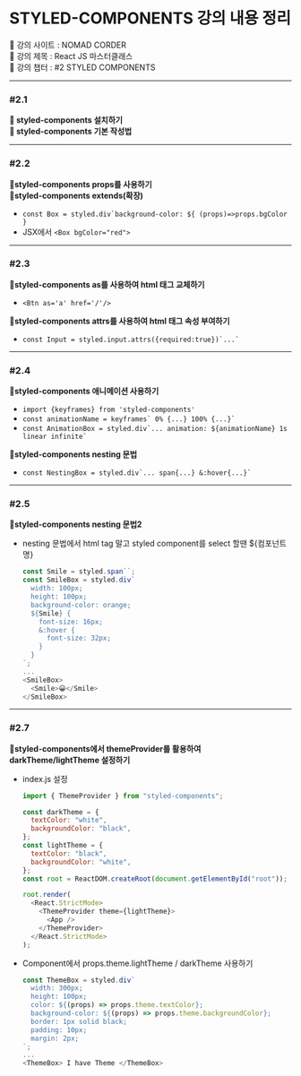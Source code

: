 # STYLED-COMPONENTS 강의 내용 정리

📍 강의 사이트 : NOMAD CORDER  
📍 강의 제목 : React JS 마스터클래스  
📍 강의 챕터 : #2 STYLED COMPONENTS

---

### #2.1

**📗 styled-components 설치하기**  
**📗 styled-components 기본 작성법**

---

### #2.2

**📗styled-components props를 사용하기**  
**📗styled-components extends(확장)**

- `` const Box = styled.div`background-color: ${ (props)=>props.bgColor } ``
- JSX에서 `<Box bgColor="red">`

---

### #2.3

**📗styled-components as를 사용하여 html 태그 교체하기**

- `<Btn as='a' href='/'/>`

**📗styled-components attrs를 사용하여 html 태그 속성 부여하기**

- `` const Input = styled.input.attrs({required:true})`...`  ``

---

### #2.4

**📗styled-components 애니메이션 사용하기**

- `import {keyframes} from 'styled-components'`
- `` const animationName = keyframes` 0% {...} 100% {...}`  ``
- `` const AnimationBox = styled.div`... animation: ${animationName} 1s linear infinite` ``

**📗styled-components nesting 문법**

- `` const NestingBox = styled.div`... span{...} &:hover{...}` ``

---

### #2.5

**📗styled-components nesting 문법2**

- nesting 문법에서 html tag 말고 styled component를 select 할땐 ${컴포넌트명}

  ```js
  const Smile = styled.span``;
  const SmileBox = styled.div`
    width: 100px;
    height: 100px;
    background-color: orange;
    ${Smile} {
      font-size: 16px;
      &:hover {
        font-size: 32px;
      }
    }
  `;
  ...
  <SmileBox>
    <Smile>😀</Smile>
  </SmileBox>
  ```
  
---

  ### #2.7

  **📗styled-components에서 themeProvider를 활용하여 darkTheme/lightTheme 설정하기**

  - index.js 설정

    ```js
    import { ThemeProvider } from "styled-components";

    const darkTheme = {
      textColor: "white",
      backgroundColor: "black",
    };
    const lightTheme = {
      textColor: "black",
      backgroundColor: "white",
    };
    const root = ReactDOM.createRoot(document.getElementById("root"));

    root.render(
      <React.StrictMode>
        <ThemeProvider theme={lightTheme}>
          <App />
        </ThemeProvider>
      </React.StrictMode>
    );
    ```

  - Component에서 props.theme.lightTheme / darkTheme 사용하기
    ```js
    const ThemeBox = styled.div`
      width: 300px;
      height: 100px;
      color: ${(props) => props.theme.textColor};
      background-color: ${(props) => props.theme.backgroundColor};
      border: 1px solid black;
      padding: 10px;
      margin: 2px;
    `;
    ...
    <ThemeBox> I have Theme </ThemeBox>
    ```
